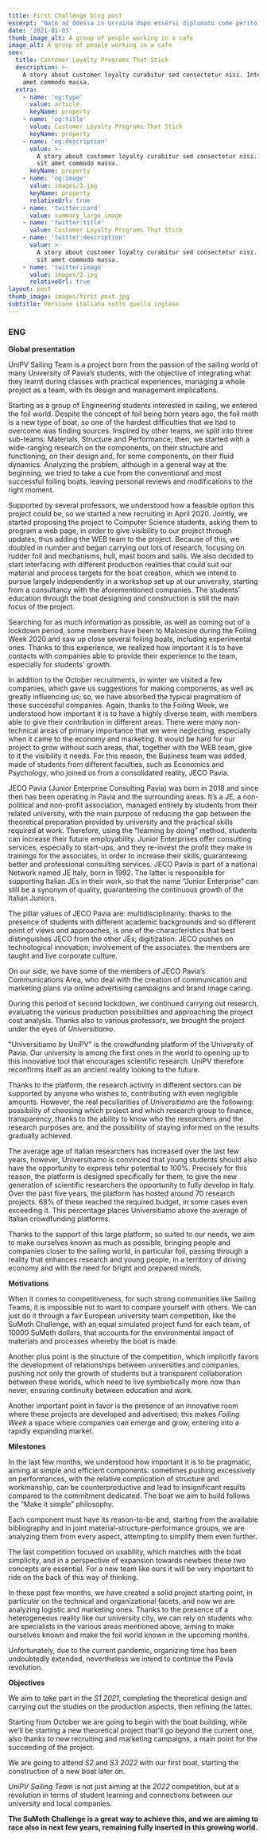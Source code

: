 ```yaml
---
title: First Challenge blog post
excerpt: "Nato ad Odessa in Ucraina dopo essersi diplomato come perito manutentore Aeronautico presso l’I.T.I.S\_ G. Feltrinelli di Milano si iscrive al corso di laurea in Ingegneria Industriale Meccanica all'Università di Pavia. Durante il primo anno universitario entra a far parte del UniPV Sailing Team spinto dalla voglia di far esperienza\_ e di contribuire con le proprie conoscenze in ambito aeronautico. Entra nel Team Performance, partecipando principalmente alla progettazione dello scafo e al miglioramento dell’efficienza generale.Nel tempo libero, oltre alla passione per la chitarra elettrica, segue con interesse i progressi in campo aerospaziale e nel settore dell’automotive. La fluenza in lingua inglese ha reso possibile l’apprendimento di nozioni aggiuntive in campo tecnico, che lo motivano alla creazione di progetti personali su Fusion360 e su carta, mantenendo alta la voglia di reinventarsi e migliorarsi nel tempo."
date: '2021-01-03'
thumb_image_alt: A group of people working in a cafe
image_alt: A group of people working in a cafe
seo:
  title: Customer Loyalty Programs That Stick
  description: >-
    A story about customer loyalty curabitur sed consectetur nisi. Integer sit
    amet commodo massa.
  extra:
    - name: 'og:type'
      value: article
      keyName: property
    - name: 'og:title'
      value: Customer Loyalty Programs That Stick
      keyName: property
    - name: 'og:description'
      value: >-
        A story about customer loyalty curabitur sed consectetur nisi. Integer
        sit amet commodo massa.
      keyName: property
    - name: 'og:image'
      value: images/3.jpg
      keyName: property
      relativeUrl: true
    - name: 'twitter:card'
      value: summary_large_image
    - name: 'twitter:title'
      value: Customer Loyalty Programs That Stick
    - name: 'twitter:description'
      value: >-
        A story about customer loyalty curabitur sed consectetur nisi. Integer
        sit amet commodo massa.
    - name: 'twitter:image'
      value: images/3.jpg
      relativeUrl: true
layout: post
thumb_image: images/first post.jpg
subtitle: Versione italiana sotto quella inglese
---
```

### **ENG**

**Global presentation**

UniPV Sailing Team is a project born from the passion of the sailing world of many University of Pavia’s students, with the objective of integrating what they learnt during classes with practical experiences, managing a whole project as a team, with its design and management implications.

Starting as a group of Engineering students interested in sailing, we entered the foil world. Despite the concept of foil being born years ago, the foil moth is a new type of boat, so one of the hardest difficulties that we had to overcome was finding sources. Inspired by other teams, we split into three sub-teams: Materials, Structure and Performance; then, we started with a wide-ranging research on the components, on their structure and functioning, on their design and, for some components, on their fluid dynamics. Analyzing the problem, although in a general way at the beginning, we tried to take a cue from the conventional and most successful foiling boats, leaving personal reviews and modifications to the right moment.

Supported by several professors, we understood how a feasible option this project could be, so we started a new recruiting in April 2020. Jointly, we started proposing the project to Computer Science students, asking them to program a web page, in order to give visibility to our project through updates, thus adding the WEB team to the project. Because of this, we doubled in number and began carrying out lots of research, focusing on rudder foil and mechanisms, hull, mast boom and sails. We also decided to start interfacing with different production realities that could suit our material and process targets for the boat creation, which we intend to pursue largely independently in a workshop set up at our university, starting from a consultancy with the aforementioned companies. The students’ education through the boat designing and construction is still the main focus of the project.

Searching for as much information as possible, as well as coming out of a lockdown period, some members have been to Malcesine during the Foiling Week 2020 and saw up close several foiling boats, including experimental ones. Thanks to this experience, we realized how important it is to have contacts with companies able to provide their experience to the team, especially for students' growth.

In addition to the October recruitments, in winter we visited a few companies, which gave us suggestions for making components, as well as greatly influencing us; so, we have absorbed the typical pragmatism of these successful companies. Again, thanks to the Foiling Week, we understood how important it is to have a highly diverse team, with members able to give their contribution in different areas. There were many non-technical areas of primary importance that we were neglecting, especially when it came to the economy and marketing. It would be
hard for our project to grow without such areas, that, together with the WEB team, give to it the visibility it needs. For this reason, the Business team was added, made of students from different faculties, such as Economics and Psychology, who joined us from a consolidated reality, JECO Pavia.

JECO Pavia (Junior Enterprise Consulting Pavia) was born in 2018 and since then has been operating in Pavia and the surrounding areas. It’s a JE, a non-political and non-profit association, managed entirely by students from their related university, with the main purpose of reducing the gap between the theoretical preparation provided by university and the practical skills required at work. Therefore, using the “learning by doing” method, students can increase their future employability. Junior Enterprises offer consulting services, especially to start-ups, and they
re-invest the profit they make in trainings for the associates, in order to increase their skills, guaranteeing better and professional consulting services. JECO Pavia is part of a national Network named JE Italy, born in 1992. The latter is responsible for supporting Italian JEs in their work, so that the name “Junior Enterprise” can still be a synonym of quality, guaranteeing the continuous growth of the Italian Juniors.

The pillar values ​​of JECO Pavia are: multidisciplinarity: thanks to the presence of students with different academic backgrounds and so different point of views and approaches, is one of the characteristics that best distinguishes JECO from the other JEs; digitization: JECO pushes on technological innovation; involvement of the associates: the members are taught and live corporate culture.

On our side, we have some of the members of JECO Pavia’s Communications Area, who deal with the creation of communication and marketing plans via online advertising campaigns and brand image caring.

During this period of second lockdown, we continued carrying out research, evaluating the various production possibilities and approaching the project cost analysis. Thanks also to various professors, we brought the project under the eyes of *Universitiamo*.

"Universitiamo by UniPV" is the crowdfunding platform of the University of Pavia. Our university is among the first ones in the world to opening up to this innovative tool that encourages scientific research. UniPV therefore reconfirms itself as an ancient reality looking to the future.

Thanks to the platform, the research activity in different sectors can be supported by anyone who wishes to, contributing with even negligible amounts. However, the real peculiarities of *Universitiamo* are the following: possibility of choosing which project and which research group to finance, transparency, thanks to the ability to know who the researchers and the research purposes are, and the possibility of staying informed on the results gradually achieved.

The average age of Italian researchers has increased over the last few years, however, Universitiamo is convinced that young students should also have the opportunity to express tehir potential to 100%. Precisely for this reason, the platform is designed specifically for them, to give the new generation of scientific researchers the opportunity to fully develop in Italy. Over the past five years, the platform has hosted around 70 research projects. 68% of these reached the required budget, in some cases even exceeding it. This percentage places Universitiamo above the average of Italian crowdfunding platforms.

Thanks to the support of this large platform, so suited to our needs, we aim to make ourselves known as much as possible, bringing people and companies closer to the sailing world, in particular foil, passing through a reality that enhances research and young people, in a territory of driving economy and with the need for bright and prepared minds.

**Motivations**

When it comes to competitiveness, for such strong communities like Sailing Teams, it is impossible not to want to compare yourself with others. We can just do it through a fair European university team competition, like the SuMoth Challenge, with an equal simulated project fund for each team, of 10000 SuMoth dollars, that accounts for the environmental impact of materials and processes whereby the boat is made.

Another plus point is the structure of the competition, which implicitly favors the development of relationships between universities and companies, pushing not only the growth of students but a transparent collaboration between these worlds, which need to live symbiotically more now than never, ensuring continuity between education and work.

Another important point in favor is the presence of an innovative room where these projects are developed and advertised; this makes *Foiling Week* a space where companies can emerge and grow, entering into a rapidly expanding market.

**Milestones**

In the last few months, we understood how important it is to be pragmatic, aiming at simple and efficient components: sometimes pushing excessively on performances, with the relative complication of structure and workmanship, can be counterproductive and lead to insignificant results compared to the commitment dedicated. The boat we aim to build follows the “Make it simple” philosophy.

Each component must have its reason-to-be and, starting from the available bibliography and in joint material-structure-performance groups, we are analyzing them from every aspect, attempting to simplify them even further.

The last competition focused on usability, which matches with the boat simplicity, and in a perspective of expansion towards newbies these two concepts are essential. For a new team like ours it will be very important to ride on the back of this way of thinking.

In these past few months, we have created a solid project starting point, in particular on the technical and organizational facets, and now we are analyzing logistic and marketing ones. Thanks to the presence of a heterogeneous reality like our university city, we can rely on students who are specialists in the various areas mentioned above, aiming to make ourselves known and make the foil world known in the upcoming months.

Unfortunately, due to the current pandemic, organizing time has been undoubtedly extended, nevertheless we intend to continue the Pavia revolution.

**Objectives**

We aim to take part in the *S1 2021*, completing the theoretical design and carrying out the studies on the production aspects, then refining the latter.

Starting from October we are going to begin with the boat building, while we’ll be starting a new theoretical project that’ll go beyond the current one, also thanks to new recruiting and marketing campaigns, a main point for the succeeding of the project.

We are going to attend *S2* and *S3 2022* with our first boat, starting the construction of a new boat later on.

*UniPV Sailing Team* is not just aiming at the *2022* competition, but at a revolution in terms of student learning and connections between our university and local companies.

**The SuMoth Challenge is a great way to achieve this, and we are
aiming to race also in next few years, remaining fully inserted in this growing
world.**
